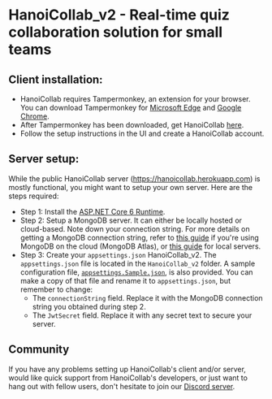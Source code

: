 # HanoiCollab_v2 - Real-time quiz collaboration solution for small teams

## Client installation:
- HanoiCollab requires Tampermonkey, an extension for your browser. You can download Tampermonkey for [Microsoft Edge](https://microsoftedge.microsoft.com/addons/detail/tampermonkey/iikmkjmpaadaobahmlepeloendndfphd) and [Google Chrome](https://chrome.google.com/webstore/detail/tampermonkey/dhdgffkkebhmkfjojejmpbldmpobfkfo?hl=en). 
- After Tampermonkey has been downloaded, get HanoiCollab [here](https://bit.ly/HanoiCollabClient).
- Follow the setup instructions in the UI and create a HanoiCollab account.

## Server setup:
While the public HanoiCollab server (https://hanoicollab.herokuapp.com) is mostly functional, you might want to setup your own server. Here are the steps required:  
- Step 1: Install the [ASP.NET Core 6 Runtime](https://dotnet.microsoft.com/en-us/download/dotnet/6.0).
- Step 2: Setup a MongoDB server. It can either be locally hosted or cloud-based. Note down your connection string.
For more details on getting a MongoDB connection string, refer to [this guide](https://www.mongodb.com/docs/guides/cloud/connectionstring/) if you're using MongoDB on the cloud (MongoDB Atlas), or [this guide](https://www.mongodb.com/docs/guides/server/drivers/) for local servers.
- Step 3: Create your `appsettings.json` HanoiCollab_v2. The `appsettings.json` file is located in the `HanoiCollab_v2` folder. A sample configuration file, [`appsettings.Sample.json`](HanoiCollab_v2/appsettings.Sample.json), is also provided. You can make a copy of that file and rename it to `appsettings.json`, but remember to change:
    + The `connectionString` field. Replace it with the MongoDB connection string you obtained during step 2.
    + The `JwtSecret` field. Replace it with any secret text to secure your server.

## Community
If you have any problems setting up HanoiCollab's client and/or server, would like quick support from HanoiCollab's developers, or just want to hang out with fellow users, don't hesitate to join our [Discord server](https://discord.gg/tDsux9HWPr).